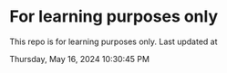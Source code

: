 # For learning purposes only
This repo is for learning purposes only.
Last updated at

Thursday, May 16, 2024 10:30:45 PM

